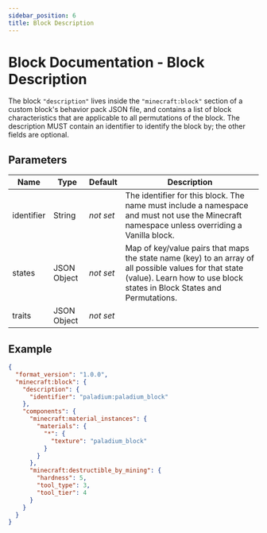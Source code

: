 ```yaml
---
sidebar_position: 6
title: Block Description
---
```


# Block Documentation - Block Description

The block `"description"` lives inside the `"minecraft:block"` section of a custom block's behavior pack JSON file, and
contains a list of block characteristics that are applicable to all permutations of the block.
The description MUST contain an identifier to identify the block by; the other fields are optional.

## Parameters

| Name       | Type        | Default   | Description                                                                                                                                                                      |
|------------|-------------|-----------|----------------------------------------------------------------------------------------------------------------------------------------------------------------------------------|
| identifier | String      | *not set* | The identifier for this block. The name must include a namespace and must not use the Minecraft namespace unless overriding a Vanilla block.                                     |
| states     | JSON Object | *not set* | Map of key/value pairs that maps the state name (key) to an array of all possible values for that state (value). Learn how to use block states in Block States and Permutations. |
| traits     | JSON Object | *not set* |                                                                                                                                                                                  |

## Example

```json
{
  "format_version": "1.0.0",
  "minecraft:block": {
    "description": {
      "identifier": "paladium:paladium_block"
    },
    "components": {
      "minecraft:material_instances": {
        "materials": {
          "*": {
            "texture": "paladium_block"
          }
        }
      },
      "minecraft:destructible_by_mining": {
        "hardness": 5,
        "tool_type": 3,
        "tool_tier": 4
      }
    }
  }
}
```
